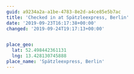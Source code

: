 ```yaml
---
guid: a9234a2a-a1be-4783-8e2d-a4ce85e5b7ac
title: 'Checked in at Spätzleexpress, Berlin'
date: '2019-09-23T16:17:38+00:00'
changed: '2019-09-24T19:17:13+00:00'


place_geo:
  lat: 52.498442361131
  lng: 13.428130745888
place_name: 'Spätzleexpress, Berlin'
---
```


